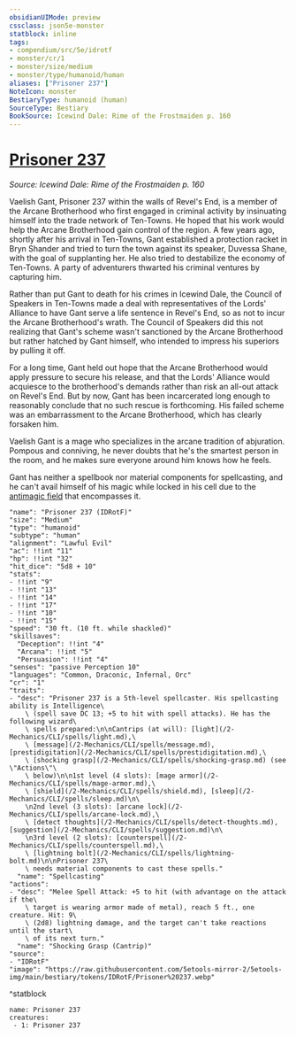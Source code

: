 ```yaml
---
obsidianUIMode: preview
cssclass: json5e-monster
statblock: inline
tags:
- compendium/src/5e/idrotf
- monster/cr/1
- monster/size/medium
- monster/type/humanoid/human
aliases: ["Prisoner 237"]
NoteIcon: monster
BestiaryType: humanoid (human)
SourceType: Bestiary
BookSource: Icewind Dale: Rime of the Frostmaiden p. 160
---
```

# [Prisoner 237](2-Mechanics\CLI\bestiary\npc/prisoner-237-idrotf.md)
*Source: Icewind Dale: Rime of the Frostmaiden p. 160*  

Vaelish Gant, Prisoner 237 within the walls of Revel's End, is a member of the Arcane Brotherhood who first engaged in criminal activity by insinuating himself into the trade network of Ten-Towns. He hoped that his work would help the Arcane Brotherhood gain control of the region. A few years ago, shortly after his arrival in Ten-Towns, Gant established a protection racket in Bryn Shander and tried to turn the town against its speaker, Duvessa Shane, with the goal of supplanting her. He also tried to destabilize the economy of Ten-Towns. A party of adventurers thwarted his criminal ventures by capturing him.

Rather than put Gant to death for his crimes in Icewind Dale, the Council of Speakers in Ten-Towns made a deal with representatives of the Lords' Alliance to have Gant serve a life sentence in Revel's End, so as not to incur the Arcane Brotherhood's wrath. The Council of Speakers did this not realizing that Gant's scheme wasn't sanctioned by the Arcane Brotherhood but rather hatched by Gant himself, who intended to impress his superiors by pulling it off.

For a long time, Gant held out hope that the Arcane Brotherhood would apply pressure to secure his release, and that the Lords' Alliance would acquiesce to the brotherhood's demands rather than risk an all-out attack on Revel's End. But by now, Gant has been incarcerated long enough to reasonably conclude that no such rescue is forthcoming. His failed scheme was an embarrassment to the Arcane Brotherhood, which has clearly forsaken him.

Vaelish Gant is a mage who specializes in the arcane tradition of abjuration. Pompous and conniving, he never doubts that he's the smartest person in the room, and he makes sure everyone around him knows how he feels.

Gant has neither a spellbook nor material components for spellcasting, and he can't avail himself of his magic while locked in his cell due to the [antimagic field](/2-Mechanics/CLI/spells/antimagic-field.md) that encompasses it.

```statblock
"name": "Prisoner 237 (IDRotF)"
"size": "Medium"
"type": "humanoid"
"subtype": "human"
"alignment": "Lawful Evil"
"ac": !!int "11"
"hp": !!int "32"
"hit_dice": "5d8 + 10"
"stats":
- !!int "9"
- !!int "13"
- !!int "14"
- !!int "17"
- !!int "10"
- !!int "15"
"speed": "30 ft. (10 ft. while shackled)"
"skillsaves":
  "Deception": !!int "4"
  "Arcana": !!int "5"
  "Persuasion": !!int "4"
"senses": "passive Perception 10"
"languages": "Common, Draconic, Infernal, Orc"
"cr": "1"
"traits":
- "desc": "Prisoner 237 is a 5th-level spellcaster. His spellcasting ability is Intelligence\
    \ (spell save DC 13; +5 to hit with spell attacks). He has the following wizard\
    \ spells prepared:\n\nCantrips (at will): [light](/2-Mechanics/CLI/spells/light.md),\
    \ [message](/2-Mechanics/CLI/spells/message.md), [prestidigitation](/2-Mechanics/CLI/spells/prestidigitation.md),\
    \ [shocking grasp](/2-Mechanics/CLI/spells/shocking-grasp.md) (see \"Actions\"\
    \ below)\n\n1st level (4 slots): [mage armor](/2-Mechanics/CLI/spells/mage-armor.md),\
    \ [shield](/2-Mechanics/CLI/spells/shield.md), [sleep](/2-Mechanics/CLI/spells/sleep.md)\n\
    \n2nd level (3 slots): [arcane lock](/2-Mechanics/CLI/spells/arcane-lock.md),\
    \ [detect thoughts](/2-Mechanics/CLI/spells/detect-thoughts.md), [suggestion](/2-Mechanics/CLI/spells/suggestion.md)\n\
    \n3rd level (2 slots): [counterspell](/2-Mechanics/CLI/spells/counterspell.md),\
    \ [lightning bolt](/2-Mechanics/CLI/spells/lightning-bolt.md)\n\nPrisoner 237\
    \ needs material components to cast these spells."
  "name": "Spellcasting"
"actions":
- "desc": "Melee Spell Attack: +5 to hit (with advantage on the attack if the\
    \ target is wearing armor made of metal), reach 5 ft., one creature. Hit: 9\
    \ (2d8) lightning damage, and the target can't take reactions until the start\
    \ of its next turn."
  "name": "Shocking Grasp (Cantrip)"
"source":
- "IDRotF"
"image": "https://raw.githubusercontent.com/5etools-mirror-2/5etools-img/main/bestiary/tokens/IDRotF/Prisoner%20237.webp"
```
^statblock

```encounter-table
name: Prisoner 237
creatures:
 - 1: Prisoner 237
```